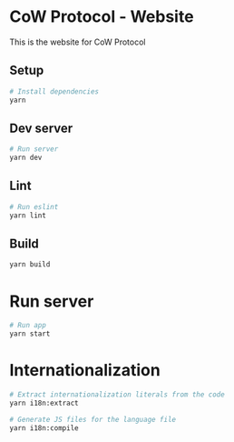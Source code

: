 # CoW Protocol - Website
This is the website for CoW Protocol 

## Setup
```bash
# Install dependencies
yarn
```

## Dev server
```bash
# Run server
yarn dev
```

## Lint
```bash
# Run eslint
yarn lint
```


## Build
```bash
yarn build
```

# Run server
```bash
# Run app
yarn start
```

# Internationalization
```bash
# Extract internationalization literals from the code
yarn i18n:extract

# Generate JS files for the language file
yarn i18n:compile
```